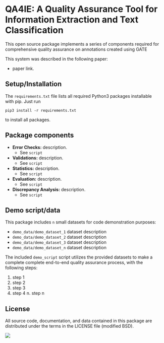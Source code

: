 # QA4IE: A Quality Assurance Tool for Information Extraction and Text Classification

This open source package implements a series of components required for comprehensive quality assurance on annotations created using GATE

This system was described in the following paper:

+ paper link.

## Setup/Installation

The `requirements.txt` file lists all required Python3 packages installable with pip. Just run
```
pip3 install -r requirements.txt
```
to install all packages.

## Package components

- **Error Checks:** description.
  + See ```script```
- **Validations:** description.
  + See ```script```
- **Statistics:** description.
  + See ```script```
- **Evaluation:** description.
  + See ```script```
- **Discrepancy Analysis:** description.
  + See ```script```

## Demo script/data

This package includes `n` small datasets for code demonstration purposes:

- ```demo_data/demo_dataset_1``` dataset description
- ```demo_data/demo_dataset_2``` dataset description
- ```demo_data/demo_dataset_3``` dataset description
- ```demo_data/demo_dataset_n``` dataset description

The included `demo_script` script utilizes the provided datasets to make a complete complete end-to-end quality assurance process, with the following steps:

1. step 1
2. step 2
3. step 3
4. step 4
n. step n

## License

All source code, documentation, and data contained in this package are distributed under the terms in the LICENSE file (modified BSD).

<img src="https://clinicalcenter.nih.gov/themes/internet/images/NIH_CC_logo.png"/>
